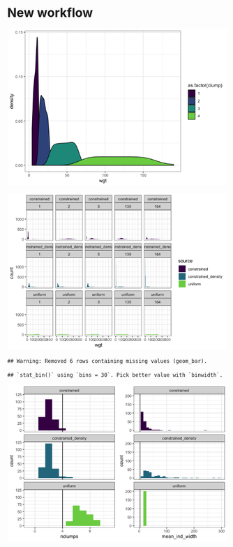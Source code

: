 New workflow
================

![](new_drake_files/figure-markdown_github/emp%20plot-1.png)

![](new_drake_files/figure-markdown_github/plot-1.png)

    ## Warning: Removed 6 rows containing missing values (geom_bar).

    ## `stat_bin()` using `bins = 30`. Pick better value with `binwidth`.

![](new_drake_files/figure-markdown_github/summarize%20sims-1.png)

